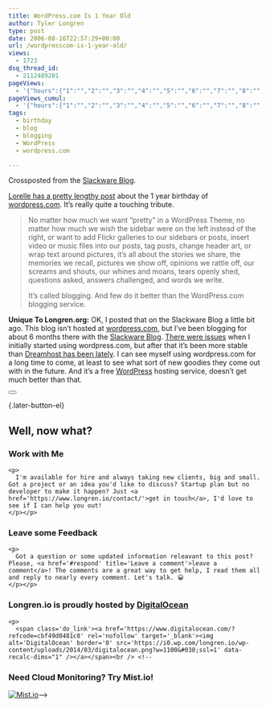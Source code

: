 ```yaml
---
title: WordPress.com Is 1 Year Old
author: Tyler Longren
type: post
date: 2006-08-16T22:57:29+00:00
url: /wordpresscom-is-1-year-old/
views:
  - 1723
dsq_thread_id:
  - 2112489201
pageViews:
  - '{"hours":{"1":"","2":"","3":"","4":"","5":"","6":"","7":"","8":"","9":"","10":"","11":"","12":"","13":"","14":"","15":"","16":"","17":"","18":"","19":"","20":"","21":"","22":"","23":"","24":"","25":"","26":"","27":"","28":"","29":"","30":"","31":"","32":"","33":"","34":"","35":"","36":"","37":"","38":"","39":"","40":"","41":"","42":"","43":"","44":"","45":"","46":"","47":""},"days":{"2":"","3":"","4":"","5":"","6":"","7":"","8":"","9":"","10":"","11":"","12":"","13":"","14":""},"weeks":{"3":"","4":"","5":"","6":"","7":"","8":"","9":"","10":"","11":"","12":""},"months":{"4":"","5":"","6":"","7":"","8":"","9":"","10":"","11":"","12":"","13":"","14":"","15":"","16":"","17":"","18":"","19":"","20":"","21":"","22":"","23":"","24":""}}'
pageViews_cumul:
  - '{"hours":{"1":"","2":"","3":"","4":"","5":"","6":"","7":"","8":"","9":"","10":"","11":"","12":"","13":"","14":"","15":"","16":"","17":"","18":"","19":"","20":"","21":"","22":"","23":"","24":"","25":"","26":"","27":"","28":"","29":"","30":"","31":"","32":"","33":"","34":"","35":"","36":"","37":"","38":"","39":"","40":"","41":"","42":"","43":"","44":"","45":"","46":"","47":""},"days":{"2":"","3":"","4":"","5":"","6":"","7":"","8":"","9":"","10":"","11":"","12":"","13":"","14":""},"weeks":{"3":"","4":"","5":"","6":"","7":"","8":"","9":"","10":"","11":"","12":""},"months":{"4":"","5":"","6":"","7":"","8":"","9":"","10":"","11":"","12":"","13":"","14":"","15":"","16":"","17":"","18":"","19":"","20":"","21":"","22":"","23":"","24":""}}'
tags:
  - birthday
  - blog
  - blogging
  - WordPress
  - wordpress.com

---
```

Crossposted from the [Slackware Blog][1].

[Lorelle has a pretty lengthy post][2] about the 1 year birthday of [wordpress.com][3]. It&#8217;s really quite a touching tribute.

> No matter how much we want “pretty” in a WordPress Theme, no matter how much we wish the sidebar were on the left instead of the right, or want to add Flickr galleries to our sidebars or posts, insert video or music files into our posts, tag posts, change header art, or wrap text around pictures, it’s all about the stories we share, the memories we recall, pictures we show off, opinions we rattle off, our screams and shouts, our whines and moans, tears openly shed, questions asked, answers challenged, and words we write.
> 
> It’s called blogging. And few do it better than the WordPress.com blogging service.

**Unique To Longren.org:** OK, I posted that on the Slackware Blog a little bit ago. This blog isn&#8217;t hosted at [wordpress.com][3], but I&#8217;ve been blogging for about 6 months there with the [Slackware Blog][4]. [There were issues][5] when I initially started using wordpress.com, but after that it&#8217;s been more stable than [Dreamhost has been lately][6]. I can see myself using wordpress.com for a long time to come, at least to see what sort of new goodies they come out with in the future. And it&#8217;s a free [WordPress][7] hosting service, doesn&#8217;t get much better than that. 

<div class="wpulike wpulike-default " >
  <div class="wp_ulike_general_class wp_ulike_is_not_liked">
    <button type="button"
					aria-label="Like Button"
					data-ulike-id="2209"
					data-ulike-nonce="e60724bbc6"
					data-ulike-type="likeThis"
					data-ulike-template="wpulike-default"
					data-ulike-display-likers="0"
					data-ulike-disable-pophover="0"
					class="wp_ulike_btn wp_ulike_put_image wp_likethis_2209"></button><span class="count-box"></span>
  </div>
</div>

[][8]{.later-button-el}

<div class='what-next'>
  <h2>
    Well, now what?
  </h2>
  
  <div class='hire'>
    <h3>
      Work with Me
    </h3>
    
    <p>
      I'm available for hire and always taking new clients, big and small. Got a project or an idea you'd like to discuss? Startup plan but no developer to make it happen? Just <a href='https://www.longren.io/contact/'>get in touch</a>, I'd love to see if I can help you out!
    </p></p>
  </div>
  
  <div class='hire'>
    <h3>
      Leave some Feedback
    </h3>
    
    <p>
      Got a question or some updated information releavant to this post? Please, <a href='#respond' title='Leave a comment'>leave a comment</a>! The comments are a great way to get help, I read them all and reply to nearly every comment. Let's talk. 😀
    </p></p>
  </div>
  
  <div class='now-what-bottom-ad'>
    <h3>
      Longren.io is proudly hosted by <a href='https://www.digitalocean.com/?refcode=cbf49d0481c8'>DigitalOcean</a>
    </h3>
    
    <p>
      <span class='do_link'><a href='https://www.digitalocean.com/?refcode=cbf49d0481c8' rel='nofollow' target='_blank'><img alt='DigitalOcean' border='0' src='https://i0.wp.com/longren.io/wp-content/uploads/2014/03/digitalocean.png?w=1100&#038;ssl=1' data-recalc-dims="1" /></a></span><br /> <!--

<h3>Need Cloud Monitoring? Try Mist.io!</h3>

<span class='do_link'><a href='http://mist.io/?ref=tyler' rel='nofollow' target='_blank'><img alt='Mist.io' border='0' src='https://i0.wp.com/longren.io/wp-content/uploads/2014/04/mistio.jpg?w=1100&#038;ssl=1' data-recalc-dims="1"></a></span>--></div> </div>

 [1]: http://slackware.wordpress.com/2006/08/16/wordpresscom-is-1-year-old/
 [2]: http://lorelle.wordpress.com/2006/08/16/happy-birthday-wordpresscom/
 [3]: http://wordpress.com/
 [4]: http://slackware.wordpress.com/
 [5]: http://slackware.wordpress.com/2005/10/10/thats-not-good/
 [6]: http://www.longren.org/2006/07/28/dreamhost-generators-caught-fire/
 [7]: http://www.wordpress.org/
 [8]: #